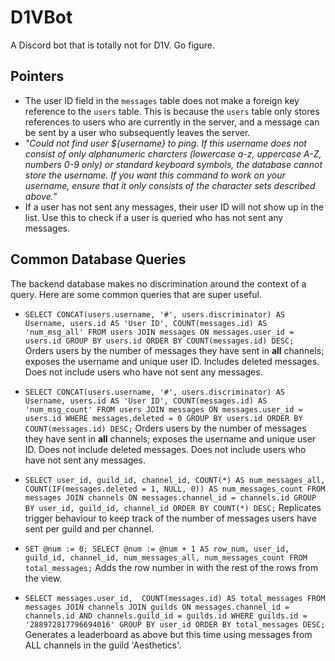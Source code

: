 # D1VBot
A Discord bot that is totally not for D1V. Go figure.

## Pointers
- The user ID field in the `messages` table does not make a foreign key reference to the `users` table. This is because the `users` table only stores references to users who are currently in the server, and a message can be sent by a user who subsequently leaves the server.
- *"Could not find user ${username} to ping. If this username does not consist of only alphanumeric charcters (lowercase a-z, uppercase A-Z, numbers 0-9 only) or standard keyboard symbols, the database cannot store the username. If you want this command to work on your username, ensure that it only consists of the character sets described above."*
- If a user has not sent any messages, their user ID will not show up in the list. Use this to check if a user is queried who has not sent any messages.

## Common Database Queries

The backend database makes no discrimination around the context of a query. Here are some common queries that are super useful.

- `SELECT CONCAT(users.username, '#', users.discriminator) AS Username, users.id AS 'User ID', COUNT(messages.id) AS 'num_msg_all' FROM users JOIN messages ON messages.user_id = users.id GROUP BY users.id ORDER BY COUNT(messages.id) DESC;`  
Orders users by the number of messages they have sent in **all** channels; exposes the username and unique user ID. Includes deleted messages. Does not include users who have not sent any messages.

- `SELECT CONCAT(users.username, '#', users.discriminator) AS Username, users.id AS 'User ID', COUNT(messages.id) AS 'num_msg_count' FROM users JOIN messages ON messages.user_id = users.id WHERE messages.deleted = 0 GROUP BY users.id ORDER BY COUNT(messages.id) DESC;`
Orders users by the number of messages they have sent in **all** channels; exposes the username and unique user ID. Does not include deleted messages. Does not include users who have not sent any messages.

- `SELECT user_id, guild_id, channel_id, COUNT(*) AS num_messages_all, COUNT(IF(messages.deleted = 1, NULL, 0)) AS num_messages_count FROM messages JOIN channels ON messages.channel_id = channels.id GROUP BY user_id, guild_id, channel_id ORDER BY COUNT(*) DESC;`
Replicates trigger behaviour to keep track of the number of messages users have sent per guild and per channel.

- `SET @num := 0; SELECT @num := @num + 1 AS row_num, user_id, guild_id, channel_id, num_messages_all, num_messages_count FROM total_messages;`
Adds the row number in with the rest of the rows from the view.

- `SELECT messages.user_id,  COUNT(messages.id) AS total_messages FROM messages JOIN channels JOIN guilds ON messages.channel_id = channels.id AND channels.guild_id = guilds.id WHERE guilds.id = '288972817796694016' GROUP BY user_id ORDER BY total_messages DESC;`
Generates a leaderboard as above but this time using messages from ALL channels in the guild 'Aesthetics'.